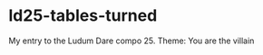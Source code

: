 ld25-tables-turned
==================

My entry to the Ludum Dare compo 25.  Theme: You are the villain